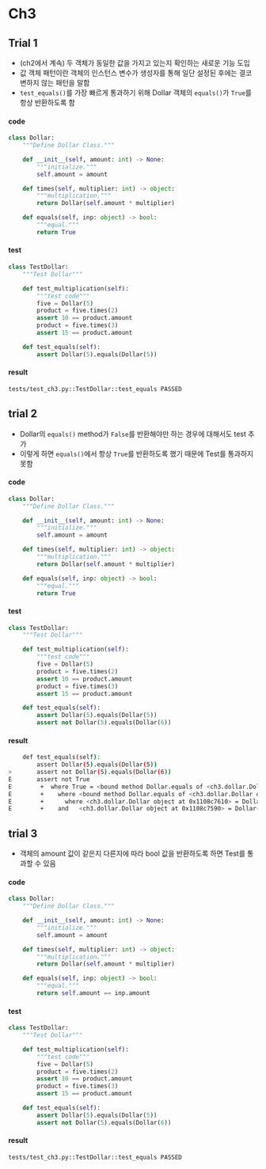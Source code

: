 # Ch3

## Trial 1

- (ch2에서 계속) 두 객체가 동일한 값을 가지고 있는지 확인하는 새로운 기능 도입
- 값 객체 패턴이란 객체의 인스턴스 변수가 생성자를 통해 일단 설정된 후에는 결코 변하지 않는 패턴을 말함
- `test_equals()`를 가장 빠르게 통과하기 위해 Dollar 객체의 `equals()`가 `True`를 항상 반환하도록 함

#### code

```python
class Dollar:
    """Define Dollar Class."""

    def __init__(self, amount: int) -> None:
        """initialize."""
        self.amount = amount

    def times(self, multiplier: int) -> object:
        """multiplication."""
        return Dollar(self.amount * multiplier)

    def equals(self, inp: object) -> bool:
        """equal."""
        return True
```

#### test

```python
class TestDollar:
    """Test Dollar"""

    def test_multiplication(self):
        """test code"""
        five = Dollar(5)
        product = five.times(2)
        assert 10 == product.amount
        product = five.times(3)
        assert 15 == product.amount

    def test_equals(self):
        assert Dollar(5).equals(Dollar(5))
```

#### result

```bash
tests/test_ch3.py::TestDollar::test_equals PASSED
```

## trial 2

- Dollar의 `equals()` method가 `False`를 반환해야만 하는 경우에 대해서도 test 추가
- 이렇게 하면 `equals()`에서 항상 `True`를 반환하도록 했기 때문에 Test를 통과하지 못함

#### code

```python
class Dollar:
    """Define Dollar Class."""

    def __init__(self, amount: int) -> None:
        """initialize."""
        self.amount = amount

    def times(self, multiplier: int) -> object:
        """multiplication."""
        return Dollar(self.amount * multiplier)

    def equals(self, inp: object) -> bool:
        """equal."""
        return True
```

#### test

```python
class TestDollar:
    """Test Dollar"""

    def test_multiplication(self):
        """test code"""
        five = Dollar(5)
        product = five.times(2)
        assert 10 == product.amount
        product = five.times(3)
        assert 15 == product.amount

    def test_equals(self):
        assert Dollar(5).equals(Dollar(5))
        assert not Dollar(5).equals(Dollar(6))
```

#### result 

```bash
    def test_equals(self):
        assert Dollar(5).equals(Dollar(5))
>       assert not Dollar(5).equals(Dollar(6))
E       assert not True
E        +  where True = <bound method Dollar.equals of <ch3.dollar.Dollar object at 0x1108c7610>>(<ch3.dollar.Dollar object at 0x1108c7590>)
E        +    where <bound method Dollar.equals of <ch3.dollar.Dollar object at 0x1108c7610>> = <ch3.dollar.Dollar object at 0x1108c7610>.equals
E        +      where <ch3.dollar.Dollar object at 0x1108c7610> = Dollar(5)
E        +    and   <ch3.dollar.Dollar object at 0x1108c7590> = Dollar(6)
```

## trial 3

- 객체의 amount 값이 같은지 다른지에 따라 bool 값을 반환하도록 하면 Test를 통과할 수 있음

#### code

```python
class Dollar:
    """Define Dollar Class."""

    def __init__(self, amount: int) -> None:
        """initialize."""
        self.amount = amount

    def times(self, multiplier: int) -> object:
        """multiplication."""
        return Dollar(self.amount * multiplier)

    def equals(self, inp: object) -> bool:
        """equal."""
        return self.amount == inp.amount
```

#### test

```python
class TestDollar:
    """Test Dollar"""

    def test_multiplication(self):
        """test code"""
        five = Dollar(5)
        product = five.times(2)
        assert 10 == product.amount
        product = five.times(3)
        assert 15 == product.amount

    def test_equals(self):
        assert Dollar(5).equals(Dollar(5))
        assert not Dollar(5).equals(Dollar(6))
```

#### result 

```bash
tests/test_ch3.py::TestDollar::test_equals PASSED
```